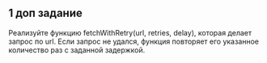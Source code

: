 ## 1 доп задание

Реализуйте функцию fetchWithRetry(url, retries, delay), которая делает запрос по url. Если запрос не удался, функция повторяет его указанное количество раз с заданной задержкой.

